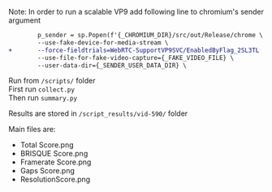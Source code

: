 Note: In order to run a scalable VP9 add following line to chromium's sender argument
```diff
        p_sender = sp.Popen(f'{_CHROMIUM_DIR}/src/out/Release/chrome \
        --use-fake-device-for-media-stream \
+       --force-fieldtrials=WebRTC-SupportVP9SVC/EnabledByFlag_2SL3TL
        --use-file-for-fake-video-capture={_FAKE_VIDEO_FILE} \
        --user-data-dir={_SENDER_USER_DATA_DIR} \
```
Run from `/scripts/` folder  
First run `collect.py`  
Then run `summary.py`  

Results are stored in `/script_results/vid-590/` folder

Main files are:
 - Total Score.png
 - BRISQUE Score.png
 - Framerate Score.png
 - Gaps Score.png
 - ResolutionScore.png